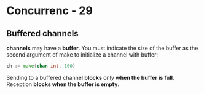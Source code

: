 <!-- .slide: class="with-code" -->

# Concurrenc - 29

## Buffered channels

**channels** may have a **buffer**.
You must indicate the size of the buffer as the second argument of make to initialize a channel with buffer:

```Go
ch := make(chan int, 100)
```
<!-- .element: class="big-code" -->

Sending to a buffered channel **blocks** only **when the buffer is full**.
Reception **blocks when the buffer is empty**.
